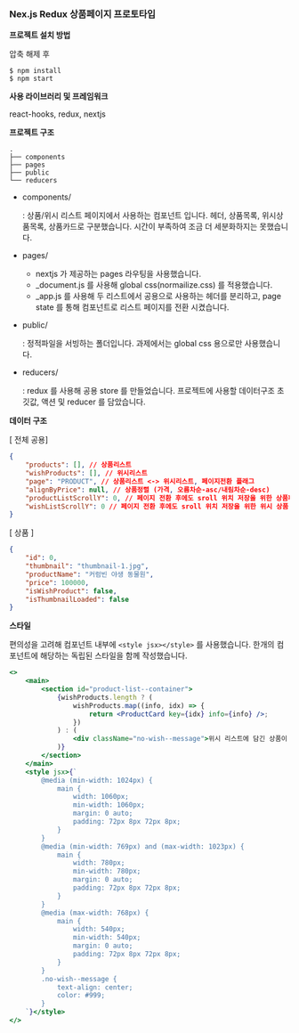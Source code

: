 ### Nex.js Redux 상품페이지 프로토타입

**프로젝트 설치 방법**

압축 해제 후

```
$ npm install
$ npm start
```

**사용 라이브러리 및 프레임워크**

react-hooks, redux, nextjs

**프로젝트 구조**

```
.
├── components
├── pages
├── public
└── reducers
```

-   components/

    : 상품/위시 리스트 페이지에서 사용하는 컴포넌트 입니다. 헤더, 상품목록, 위시상품목록, 상품카드로 구분했습니다. 시간이 부족하여 조금 더 세분화하지는 못했습니다.

-   pages/

    -   nextjs 가 제공하는 pages 라우팅을 사용했습니다.
    -   \_document.js 를 사용해 global css(normailize.css) 를 적용했습니다.
    -   \_app.js 를 사용해 두 리스트에서 공용으로 사용하는 헤더를 분리하고, page state 를 통해 컴포넌트로 리스트 페이지를 전환 시켰습니다.

-   public/

    : 정적파일을 서빙하는 폴더입니다. 과제에서는 global css 용으로만 사용했습니다.

-   reducers/

    : redux 를 사용해 공용 store 를 만들었습니다. 프로젝트에 사용할 데이터구조 초깃값, 액션 및 reducer 를 담았습니다.

**데이터 구조**

[ 전체 공용]

```json
{
    "products": [], // 상품리스트
    "wishProducts": [], // 위시리스트
    "page": "PRODUCT", // 상품리스트 <-> 위시리스트, 페이지전환 플래그
    "alignByPrice": null, // 상품정렬 (가격, 오름차순-asc/내림차순-desc)
    "productListScrollY": 0, // 페이지 전환 후에도 sroll 위치 저장을 위한 상품페이지 scrollY 용 state
    "wishListScrollY": 0 // 페이지 전환 후에도 sroll 위치 저장을 위한 위시 상품 페이지 scrollY 용 state
}
```

[ 상품 ]

```json
{
    "id": 0,
    "thumbnail": "thumbnail-1.jpg",
    "productName": "커럼빈 야생 동물원",
    "price": 100000,
    "isWishProduct": false,
    "isThumbnailLoaded": false
}
```

**스타일**

편의성을 고려해 컴포넌트 내부에 `<style jsx></style>` 를 사용했습니다. 한개의 컴포넌트에 해당하는 독립된 스타일을 함께 작성했습니다.

```jsx
<>
    <main>
        <section id="product-list--container">
            {wishProducts.length ? (
                wishProducts.map((info, idx) => {
                    return <ProductCard key={idx} info={info} />;
                })
            ) : (
                <div className="no-wish--message">위시 리스트에 담긴 상품이 없습니다.</div>
            )}
        </section>
    </main>
    <style jsx>{`
        @media (min-width: 1024px) {
            main {
                width: 1060px;
                min-width: 1060px;
                margin: 0 auto;
                padding: 72px 8px 72px 8px;
            }
        }
        @media (min-width: 769px) and (max-width: 1023px) {
            main {
                width: 780px;
                min-width: 780px;
                margin: 0 auto;
                padding: 72px 8px 72px 8px;
            }
        }
        @media (max-width: 768px) {
            main {
                width: 540px;
                min-width: 540px;
                margin: 0 auto;
                padding: 72px 8px 72px 8px;
            }
        }
        .no-wish--message {
            text-align: center;
            color: #999;
        }
    `}</style>
</>
```
